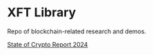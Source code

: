 # XFT Library
Repo of blockchain-related research and demos. 

[State of Crypto Report 2024](https://a16zcrypto.com/posts/article/state-of-crypto-report-2024/)
